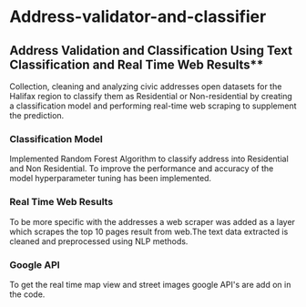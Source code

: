 # Address-validator-and-classifier

## Address Validation and Classification Using Text Classification and Real Time Web Results**

Collection, cleaning and analyzing civic addresses open datasets for the Halifax region to classify them as Residential or Non-residential by creating a classification model and performing real-time web scraping to supplement the prediction.

### Classification Model

Implemented Random Forest Algorithm to classify address into Residential and Non Residential. To improve the performance and accuracy of the model hyperparameter tuning has been implemented.

### Real Time Web Results

To be more specific with the addresses a web scraper was added as a layer which scrapes the top 10 pages result from web.The text data extracted is cleaned and preprocessed using NLP methods. 

### Google API

To get the real time map view and street images google API's are add on in the code.
